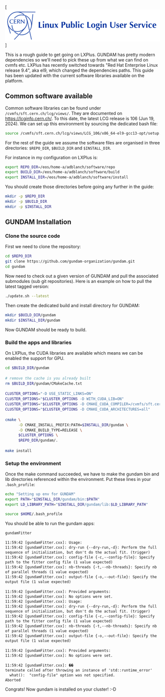[![](images/lxplusLogo.png)]

This is a rough guide to get going on LXPlus. 
GUNDAM has pretty modern dependencies so we’ll need to pick these up
from what we can find on cvmfs etc.
LXPlus has recently switched towards "Red Hat Enterprise Linux release 9.4",
aka el9, which changed the dependencies paths.
This guide has been updated with the current software libraries available
on the platform.


## Common software available

Common software libraries can be found under `/cvmfs/sft.cern.ch/lcg/views/`.
They are documented on https://lcginfo.cern.ch/. 
To this date, the latest LCG release is 106 (Jun 19, 2024).
We can set up this environment by sourcing the dedicated bash file:

```bash
source /cvmfs/sft.cern.ch/lcg/views/LCG_106/x86_64-el9-gcc13-opt/setup.sh
```

For the rest of the guide we assume the software files are organised in 
three directories: `$REPO_DIR`, `$BUILD_DIR` and `$INSTALL_DIR`.

For instance in my configuration on LXPlus is:
```bash
export REPO_DIR=/eos/home-a/adblanch/software/repo
export BUILD_DIR=/eos/home-a/adblanch/software/build
export INSTALL_DIR=/eos/home-a/adblanch/software/install
```

You should create those directories before going any further in the guide:

```bash
mkdir -p $REPO_DIR
mkdir -p $BUILD_DIR
mkdir -p $INSTALL_DIR
```


## GUNDAM Installation

### Clone the source code

First we need to clone the repository:

```bash
cd $REPO_DIR
git clone https://github.com/gundam-organization/gundam.git
cd gundam
```

Now need to check out a given version of GUNDAM and pull the associated submodules
(sub git repositories). Here is an example on how to pull the latest tagged version:

```bash
./update.sh --latest
```

Then create the dedicated build and install directory for GUNDAM:

```bash
mkdir $BUILD_DIR/gundam
mkdir $INSTALL_DIR/gundam
```

Now GUNDAM should be ready to build.


### Build the apps and libraries

On LXPlus, the CUDA libraries are available which means we can be enabled the support for
GPU.

```bash
cd $BUILD_DIR/gundam

# remove the cache is you already built
rm $BUILD_DIR/gundam/CMakeCache.txt

CLUSTER_OPTIONS="-D USE_STATIC_LINKS=ON"
CLUSTER_OPTIONS="$CLUSTER_OPTIONS -D WITH_CUDA_LIB=ON"
CLUSTER_OPTIONS="$CLUSTER_OPTIONS -D CMAKE_CUDA_COMPILER=/cvmfs/sft.cern.ch/lcg/views/LCG_106_cuda/x86_64-el9-gcc11-opt/bin/nvcc"
CLUSTER_OPTIONS="$CLUSTER_OPTIONS -D CMAKE_CUDA_ARCHITECTURES=all"

cmake \
      -D CMAKE_INSTALL_PREFIX:PATH=$INSTALL_DIR/gundam \
      -D CMAKE_BUILD_TYPE=RELEASE \
      $CLUSTER_OPTIONS \
      $REPO_DIR/gundam/.
      
make install
```


### Setup the environment

Once the make command succeeded, we have to make the gundam bin and lib directories 
referenced within the environment.
Put these lines in your `.bash_profile`:

```bash
echo "Setting up env for GUNDAM"
export PATH="$INSTALL_DIR/gundam/bin:$PATH"
export LD_LIBRARY_PATH="$INSTALL_DIR/gundam/lib:$LD_LIBRARY_PATH"
```

```bash
source $HOME/.bash_profile
```

You should be able to run the gundam apps:

```sh
gundamFitter
```


```
11:59:42 [gundamFitter.cxx]: Usage:
11:59:42 [gundamFitter.cxx]: dry-run {--dry-run,-d}: Perform the full sequence of initialization, but don't do the actual fit. (trigger)
11:59:42 [gundamFitter.cxx]: config-file {-c,--config-file}: Specify path to the fitter config file (1 value expected)
11:59:42 [gundamFitter.cxx]: nb-threads {-t,--nb-threads}: Specify nb of parallel threads (1 value expected)
11:59:42 [gundamFitter.cxx]: output-file {-o,--out-file}: Specify the output file (1 value expected)

11:59:42 [gundamFitter.cxx]: Provided arguments:
11:59:42 [gundamFitter.cxx]: No options were set.
11:59:42 [gundamFitter.cxx]: Usage:
11:59:42 [gundamFitter.cxx]: dry-run {--dry-run,-d}: Perform the full sequence of initialization, but don't do the actual fit. (trigger)
11:59:42 [gundamFitter.cxx]: config-file {-c,--config-file}: Specify path to the fitter config file (1 value expected)
11:59:42 [gundamFitter.cxx]: nb-threads {-t,--nb-threads}: Specify nb of parallel threads (1 value expected)
11:59:42 [gundamFitter.cxx]: output-file {-o,--out-file}: Specify the output file (1 value expected)

11:59:42 [gundamFitter.cxx]: Provided arguments:
11:59:42 [gundamFitter.cxx]: No options were set.

11:59:42 [gundamFitter.cxx]: ��
terminate called after throwing an instance of 'std::runtime_error'
  what():  "config-file" option was not specified.
Aborted
```

Congrats! Now gundam is installed on your cluster! :-D
